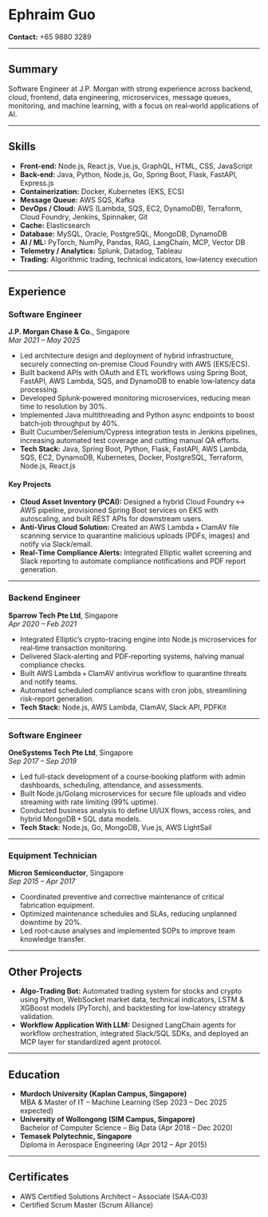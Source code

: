 # Ephraim Guo

**Contact:** +65 9880 3289

---

## Summary

Software Engineer at J.P. Morgan with strong experience across backend, cloud, frontend, data engineering, microservices, message queues, monitoring, and machine learning, with a focus on real‑world applications of AI.

---

## Skills

- **Front-end:** Node.js, React.js, Vue.js, GraphQL, HTML, CSS, JavaScript  
- **Back-end:** Java, Python, Node.js, Go, Spring Boot, Flask, FastAPI, Express.js  
- **Containerization:** Docker, Kubernetes (EKS, ECS)  
- **Message Queue:** AWS SQS, Kafka  
- **DevOps / Cloud:** AWS (Lambda, SQS, EC2, DynamoDB), Terraform, Cloud Foundry, Jenkins, Spinnaker, Git  
- **Cache:** Elasticsearch  
- **Database:** MySQL, Oracle, PostgreSQL, MongoDB, DynamoDB  
- **AI / ML:** PyTorch, NumPy, Pandas, RAG, LangChain, MCP, Vector DB  
- **Telemetry / Analytics:** Splunk, Datadog, Tableau  
- **Trading:** Algorithmic trading, technical indicators, low‑latency execution

---

## Experience

### Software Engineer  
**J.P. Morgan Chase & Co.**, Singapore  
_Mar 2021 – May 2025_

- Led architecture design and deployment of hybrid infrastructure, securely connecting on-premise Cloud Foundry with AWS (EKS/ECS).  
- Built backend APIs with OAuth and ETL workflows using Spring Boot, FastAPI, AWS Lambda, SQS, and DynamoDB to enable low‑latency data processing.  
- Developed Splunk‑powered monitoring microservices, reducing mean time to resolution by 30%.  
- Implemented Java multithreading and Python async endpoints to boost batch‑job throughput by 40%.  
- Built Cucumber/Selenium/Cypress integration tests in Jenkins pipelines, increasing automated test coverage and cutting manual QA efforts.  
- **Tech Stack:** Java, Spring Boot, Python, Flask, FastAPI, AWS Lambda, SQS, EC2, DynamoDB, Kubernetes, Docker, PostgreSQL, Terraform, Node.js, React.js  

#### Key Projects

- **Cloud Asset Inventory (PCAI):** Designed a hybrid Cloud Foundry ↔ AWS pipeline, provisioned Spring Boot services on EKS with autoscaling, and built REST APIs for downstream users.  
- **Anti‑Virus Cloud Solution:** Created an AWS Lambda + ClamAV file scanning service to quarantine malicious uploads (PDFs, images) and notify via Slack/email.  
- **Real‑Time Compliance Alerts:** Integrated Elliptic wallet screening and Slack reporting to automate compliance notifications and PDF report generation.

---

### Backend Engineer  
**Sparrow Tech Pte Ltd**, Singapore  
_Apr 2020 – Feb 2021_

- Integrated Elliptic’s crypto-tracing engine into Node.js microservices for real‑time transaction monitoring.  
- Delivered Slack‑alerting and PDF‑reporting systems, halving manual compliance checks.  
- Built AWS Lambda + ClamAV antivirus workflow to quarantine threats and notify teams.  
- Automated scheduled compliance scans with cron jobs, streamlining risk‑report generation.  
- **Tech Stack:** Node.js, AWS Lambda, ClamAV, Slack API, PDFKit

---

### Software Engineer  
**OneSystems Tech Pte Ltd**, Singapore  
_Sep 2017 – Sep 2019_

- Led full‑stack development of a course‑booking platform with admin dashboards, scheduling, attendance, and assessments.  
- Built Node.js/Golang microservices for secure file uploads and video streaming with rate limiting (99% uptime).  
- Conducted business analysis to define UI/UX flows, access roles, and hybrid MongoDB + SQL data models.  
- **Tech Stack:** Node.js, Go, MongoDB, Vue.js, AWS LightSail

---

### Equipment Technician  
**Micron Semiconductor**, Singapore  
_Sep 2015 – Apr 2017_

- Coordinated preventive and corrective maintenance of critical fabrication equipment.  
- Optimized maintenance schedules and SLAs, reducing unplanned downtime by 20%.  
- Led root‑cause analyses and implemented SOPs to improve team knowledge transfer.

---

## Other Projects

- **Algo‑Trading Bot:** Automated trading system for stocks and crypto using Python, WebSocket market data, technical indicators, LSTM & XGBoost models (PyTorch), and backtesting for low‑latency strategy validation.  
- **Workflow Application With LLM:** Designed LangChain agents for workflow orchestration, integrated Slack/SQL SDKs, and deployed an MCP layer for standardized agent protocol.

---

## Education

- **Murdoch University (Kaplan Campus, Singapore)**  
  MBA & Master of IT – Machine Learning (Sep 2023 – Dec 2025 expected)  
- **University of Wollongong (SIM Campus, Singapore)**  
  Bachelor of Computer Science – Big Data (Apr 2018 – Dec 2020)  
- **Temasek Polytechnic, Singapore**  
  Diploma in Aerospace Engineering (Apr 2012 – Apr 2015)

---

## Certificates

- AWS Certified Solutions Architect – Associate (SAA‑C03)  
- Certified Scrum Master (Scrum Alliance)


